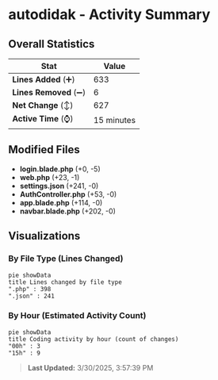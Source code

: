 # autodidak - Activity Summary 

## Overall Statistics

| Stat                   | Value                                                             |
| ---------------------- | ----------------------------------------------------------------- |
| **Lines Added** (➕)   | 633                                          |
| **Lines Removed** (➖) | 6                                        |
| **Net Change** (↕)    | 627                |
| **Active Time** (⌚)   | 15 minutes |


## Modified Files
- **login.blade.php** (+0, -5)
- **web.php** (+23, -1)
- **settings.json** (+241, -0)
- **AuthController.php** (+53, -0)
- **app.blade.php** (+114, -0)
- **navbar.blade.php** (+202, -0)

## Visualizations

### By File Type (Lines Changed)

```mermaid
pie showData
title Lines changed by file type
".php" : 398
".json" : 241
```

### By Hour (Estimated Activity Count)

```mermaid
pie showData
title Coding activity by hour (count of changes)
"00h" : 3
"15h" : 9
```


> **Last Updated:** 3/30/2025, 3:57:39 PM